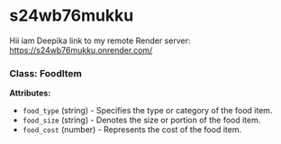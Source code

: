 # s24wb76mukku
Hii iam Deepika
link to my remote Render server: https://s24wb76mukku.onrender.com/

### Class: FoodItem

**Attributes:**
- `food_type` (string) - Specifies the type or category of the food item.
- `food_size` (string) - Denotes the size or portion of the food item.
- `food_cost` (number) - Represents the cost of the food item.

